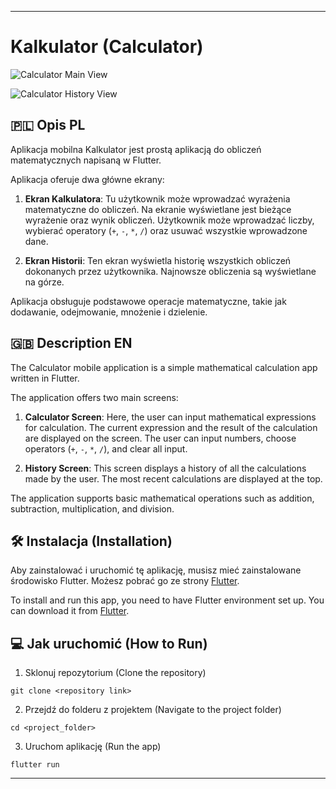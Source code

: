 
---
# Kalkulator (Calculator)

![Calculator Main View](https://github.com/blaszkaaa/Kalkulator2/assets/58654924/802d7167-daa7-4b10-b4e4-801ec4644dc2)

![Calculator History View](<YourImageURL>)

## 🇵🇱 Opis PL

Aplikacja mobilna Kalkulator jest prostą aplikacją do obliczeń matematycznych napisaną w Flutter. 

Aplikacja oferuje dwa główne ekrany:

1. **Ekran Kalkulatora**: Tu użytkownik może wprowadzać wyrażenia matematyczne do obliczeń. Na ekranie wyświetlane jest bieżące wyrażenie oraz wynik obliczeń. Użytkownik może wprowadzać liczby, wybierać operatory (`+`, `-`, `*`, `/`) oraz usuwać wszystkie wprowadzone dane.

2. **Ekran Historii**: Ten ekran wyświetla historię wszystkich obliczeń dokonanych przez użytkownika. Najnowsze obliczenia są wyświetlane na górze.

Aplikacja obsługuje podstawowe operacje matematyczne, takie jak dodawanie, odejmowanie, mnożenie i dzielenie.

## 🇬🇧 Description EN

The Calculator mobile application is a simple mathematical calculation app written in Flutter.

The application offers two main screens:

1. **Calculator Screen**: Here, the user can input mathematical expressions for calculation. The current expression and the result of the calculation are displayed on the screen. The user can input numbers, choose operators (`+`, `-`, `*`, `/`), and clear all input.

2. **History Screen**: This screen displays a history of all the calculations made by the user. The most recent calculations are displayed at the top.

The application supports basic mathematical operations such as addition, subtraction, multiplication, and division.

## 🛠 Instalacja (Installation)

Aby zainstalować i uruchomić tę aplikację, musisz mieć zainstalowane środowisko Flutter. Możesz pobrać go ze strony [Flutter](https://flutter.dev/).

To install and run this app, you need to have Flutter environment set up. You can download it from [Flutter](https://flutter.dev/).

## 💻 Jak uruchomić (How to Run)

1. Sklonuj repozytorium (Clone the repository)

```
git clone <repository link>
```

2. Przejdź do folderu z projektem (Navigate to the project folder)

```
cd <project_folder>
```

3. Uruchom aplikację (Run the app)

```
flutter run
```
---
